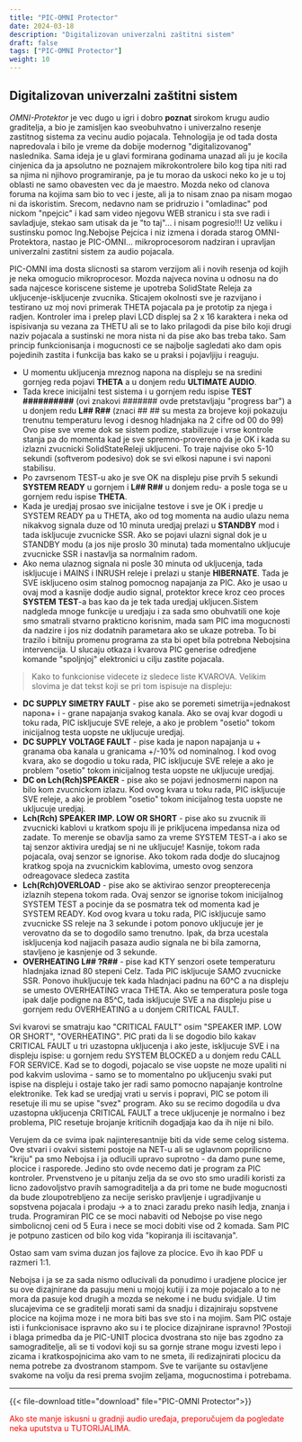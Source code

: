 ```yaml
---
title: "PIC-OMNI Protector"
date: 2024-03-18
description: "Digitalizovan univerzalni zaštitni sistem"
draft: false
tags: ["PIC-OMNI Protector"]
weight: 10
---
```

## Digitalizovan univerzalni zaštitni sistem

*OMNI-Protektor* je vec dugo u igri i dobro **poznat** sirokom krugu audio graditelja, a bio je zamisljen kao sveobuhvatno i univerzalno resenje zastitnog sistema za vecinu audio pojacala. Tehnologija je od tada dosta napredovala i bilo je vreme da dobije modernog "digitalizovanog" naslednika. Sama ideja je u glavi formirana godinama unazad ali ju je kocila cinjenica da ja apsolutno ne poznajem mikrokontrolere bilo kog tipa niti rad sa njima ni njihovo programiranje, pa je tu morao da uskoci neko ko je u toj oblasti ne samo obavesten vec da je maestro. Mozda neko od clanova foruma na kojima sam bio to vec i jeste, ali ja to nisam znao pa nisam mogao ni da iskoristim. Srecom, nedavno nam se pridruzio i "omladinac" pod nickom "npejcic" i kad sam video njegovu WEB stranicu i sta sve radi i savladjuje, stekao sam utisak da je "to taj"... i nisam pogresio!!! Uz veliku i sustinsku pomoc Ing.Nebojse Pejcica i niz izmena i dorada starog OMNI-Protektora, nastao je PIC-OMNI... mikroprocesorom nadziran i upravljan univerzalni zastitni sistem za audio pojacala.

PIC-OMNI ima dosta slicnosti sa starom verzijom ali i novih resenja od kojih je neka omogucio mikroprocesor. Mozda najveca novina u odnosu na do sada najcesce koriscene sisteme je upotreba SolidState Releja za ukljucenje-iskljucenje zvucnika. Sticajem okolnosti sve je razvijano i testirano uz moj novi primerak THETA pojacala pa je prototip za njega i radjen. Kontroler ima i prelep plavi LCD displej sa 2 x 16 karaktera i neka od ispisivanja su vezana za THETU ali se to lako prilagodi da pise bilo koji drugi naziv pojacala a sustinski ne mora nista ni da pise ako bas treba tako. Sam princip funkcionisanja i mogucnosti ce se najbolje sagledati ako dam opis pojedinih zastita i funkcija bas kako se u praksi i pojavljiju i reaguju.

- U momentu ukljucenja mreznog napona na displeju se na sredini gornjeg reda pojavi <strong>THETA</strong> a u donjem redu <strong>ULTIMATE AUDIO</strong>.
- Tada krece inicijalni test sistema i u gornjem redu ispise <strong>TEST ##########</strong> (ovi znakovi ####### ovde pretstavljaju "progress bar") a u donjem redu <strong>L## R##</strong> (znaci ## ## su mesta za brojeve koji pokazuju trenutnu temperaturu levog i desnog hladnjaka na 2 cifre od 00 do 99) Ovo pise sve vreme dok se sistem podize, stabilizuje i vrse kontrole stanja pa do momenta kad je sve spremno-provereno da je OK i kada su izlazni zvucnicki SolidStateReleji ukljuceni. To traje najvise oko 5-10 sekundi (softverom podesivo) dok se svi elkosi napune i svi naponi stabilisu.
- Po zavrsenom TEST-u ako je sve OK na displeju pise prvih 5 sekundi <strong>SYSTEM READY</strong> u gornjem i <strong>L## R##</strong> u donjem redu- a posle toga se u gornjem redu ispise <strong>THETA</strong>.
- Kada je uredjaj prosao sve inicijalne testove i sve je OK i predje u SYSTEM READY pa u THETA, ako od tog momenta na audio ulazu nema nikakvog signala duze od 10 minuta uredjaj prelazi u <strong>STANDBY</strong> mod i tada iskljucuje zvucnicke SSR. Ako se pojavi ulazni signal dok je u STANDBY modu (a jos nije proslo 30 minuta) tada momentalno ukljucuje zvucnicke SSR i nastavlja sa normalnim radom.
- Ako nema ulaznog signala ni posle 30 minuta od ukljucenja, tada iskljucuje i MAINS i INRUSH releje i prelazi u stanje <strong>HIBERNATE</strong>. Tada je SVE iskljuceno osim stalnog pomocnog napajanja za PIC. Ako je usao u ovaj mod a kasnije dodje audio signal, protektor krece kroz ceo proces <strong>SYSTEM TEST</strong>-a bas kao da je tek tada uredjaj ukljucen.Sistem nadgleda mnoge funkcije u uredjaju i za sada smo obuhvatili one koje smo smatrali stvarno prakticno korisnim, mada sam PIC ima mogucnosti da nadzire i jos niz dodatnih parametara ako se ukaze potreba. To bi trazilo i bitniju promenu programa za sta bi opet bila potrebna Nebojsina intervencija. U slucaju otkaza i kvarova PIC generise odredjene komande "spoljnjoj" elektronici u cilju zastite pojacala.

> Kako to funkcionise videcete iz sledece liste KVAROVA. Velikim slovima je dat tekst koji se pri tom ispisuje na displeju:
- <strong>DC SUPPLY SIMETRY FAULT</strong> - pise ako se poremeti simetrija=jednakost napona+ i - grane napajanja svakog kanala. Ako se ovaj kvar dogodi u toku rada, PIC iskljucuje SVE releje, a ako je problem "osetio" tokom inicijalnog testa uopste ne ukljucuje uredjaj.
- <strong>DC SUPPLY VOLTAGE FAULT</strong> - pise kada je napon napajanja u + granama oba kanala u granicama +/-10% od nominalnog. I kod ovog kvara, ako se dogodio u toku rada, PIC iskljucuje SVE releje a ako je problem "osetio" tokom inicijalnog testa uopste ne ukljucuje uredjaj.
- <strong>DC on Lch(Rch)SPEAKER</strong> - pise ako se pojavi jednosmerni napon na bilo kom zvucnickom izlazu. Kod ovog kvara u toku rada, PIC iskljucuje SVE releje, a ako je problem "osetio" tokom inicijalnog testa uopste ne ukljucuje uredjaj.
- <strong>Lch(Rch) SPEAKER IMP. LOW OR SHORT</strong> - pise ako su zvucnik ili zvucnicki kablovi u kratkom spoju ili je prikljucena impedansa niza od zadate. To merenje se obavlja samo za vreme SYSTEM TEST-a i ako se taj senzor aktivira uredjaj se ni ne ukljucuje! Kasnije, tokom rada pojacala, ovaj senzor se ignorise. Ako tokom rada dodje do slucajnog kratkog spoja na zvucnickim kablovima, umesto ovog senzora odreagovace sledeca zastita
- <strong>Lch(Rch)OVERLOAD</strong> - pise ako se aktivirao senzor preopterecenja izlaznih stepena tokom rada. Ovaj senzor se ignorise tokom inicijalnog SYSTEM TEST a pocinje da se posmatra tek od momenta kad je SYSTEM READY. Kod ovog kvara u toku rada, PIC iskljucuje samo zvucnicke SS releje na 3 sekunde i potom ponovo ukljucuje jer je verovatno da se to dogodilo samo trenutno. Ipak, da brza ucestala iskljucenja kod najjacih pasaza audio signala ne bi bila zamorna, stavljeno je kasnjenje od 3 sekunde.
- <strong>OVERHEATING L## ?R##</strong> - pise kad KTY senzori osete temperaturu hladnjaka iznad 80 stepeni Celz. Tada PIC iskljucuje SAMO zvucnicke SSR. Ponovo ihukljucuje tek kada hladnjaci padnu na 60^C a na displeju se umesto OVERHEATING vraca THETA. Ako se temperatura posle toga ipak dalje podigne na 85^C, tada iskljucuje SVE a na displeju pise u gornjem redu OVERHEATING a u donjem CRITICAL FAULT.

Svi kvarovi se smatraju kao "CRITICAL FAULT" osim "SPEAKER IMP. LOW OR SHORT", "OVERHEATING". PIC prati da li se dogodio bilo kakav CRITICAL FAULT u tri uzastopna ukljucenja i ako jeste, iskljucuje SVE i na displeju ispise: u gornjem redu SYSTEM BLOCKED a u donjem redu CALL FOR SERVICE. Kad se to dogodi, pojacalo se vise uopste ne moze upaliti ni pod kakvim uslovima - samo se to momentalno po ukljucenju svaki put ispise na displeju i ostaje tako jer radi samo pomocno napajanje kontrolne elektronike. Tek kad se uredjaj vrati u servis i popravi, PIC se potom ili resetuje ili mu se upise "svez" program. Ako su se recimo dogodila u dva uzastopna ukljucenja CRITICAL FAULT a trece ukljucenje je normalno i bez problema, PIC resetuje brojanje kriticnih dogadjaja kao da ih nije ni bilo.

Verujem da ce svima ipak najinteresantnije biti da vide seme celog sistema. Ove stvari i ovakvi sistemi postoje na NET-u ali se uglavnom poprilicno "kriju" pa smo Nebojsa i ja odlucili upravo suprotno - da damo pune seme, plocice i rasporede. Jedino sto ovde necemo dati je program za PIC kontroler. Prvenstveno je u pitanju zelja da se ovo sto smo uradili koristi za licno zadovoljstvo pravih samograditelja a da pri tome ne bude mogucnosti da bude zloupotrebljeno za necije serisko pravljenje i ugradjivanje u sopstvena pojacala i prodaju -> a to znaci zaradu preko nasih ledja, znanja i truda. Programiran PIC ce se moci nabaviti od Nebojse po vise nego simbolicnoj ceni od 5 Eura i nece se moci dobiti vise od 2 komada. Sam PIC je potpuno zasticen od bilo kog vida "kopiranja ili iscitavanja".

Ostao sam vam svima duzan jos fajlove za plocice. Evo ih kao PDF u razmeri 1:1.

Nebojsa i ja se za sada nismo odlucivali da ponudimo i uradjene plocice jer su ove dizajnirane da pasuju meni u mojoj kutiji i za moje pojacalo a to ne mora da pasuje kod drugih a mozda se nekome i ne budu svidjale. U tim slucajevima ce se graditelji morati sami da snadju i dizajniraju sopstvene plocice na kojima moze i ne mora biti bas sve sto i na mojim. Sam PIC ostaje isti i funkcionisace ispravno ako su i te plocice dizajnirane ispravno! ?Postoji i blaga primedba da je PIC-UNIT plocica dvostrana sto nije bas zgodno za samograditelje, ali se ti vodovi koji su sa gornje strane mogu izvesti lepo i zicama i kratkospojnicima ako vam to ne smeta, ili redizajnirati plocicu da nema potrebe za dvostranom stampom. Sve te varijante su ostavljene svakome na volju da resi prema svojim zeljama, mogucnostima i potrebama.
<hr>

{{< file-download title="download" file="PIC-OMNI Protector">}}

<p style="color: red;" class="text-center">Ako ste manje iskusni u gradnji audio uređaja, preporučujem da pogledate neka uputstva u TUTORIJALIMA.</p>
